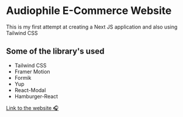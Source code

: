 <h1>Audiophile E-Commerce Website</h1>
<p>This is my first attempt at creating a Next JS application and also using Tailwind CSS</p>

<h2>Some of the library's used</h2>
<ul>
<li>Tailwind CSS
<li>Framer Motion
<li>Formik
<li>Yup
<li>React-Modal
<li>Hamburger-React
</ul>

<a href="https://audiophile-ecomm-jet.vercel.app/">Link to the website 🎧</a>
